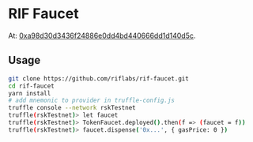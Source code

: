 # RIF Faucet

At: [0xa98d30d3436f24886e0dd4bd440666dd1d140d5c](https://explorer.testnet.rsk.co/address/0xa98d30d3436f24886e0dd4bd440666dd1d140d5c).

## Usage

```sh
git clone https://github.com/riflabs/rif-faucet.git
cd rif-faucet
yarn install
# add mnemonic to provider in truffle-config.js
truffle console --network rskTestnet
truffle(rskTestnet)> let faucet
truffle(rskTestnet)> TokenFaucet.deployed().then(f => (faucet = f))
truffle(rskTestnet)> faucet.dispense('0x...', { gasPrice: 0 })
```
